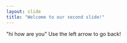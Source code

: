```yaml
---
layout: slide
title: "Welcome to our second slide!"
---
```

"hi how are you"
Use the left arrow to go back!
